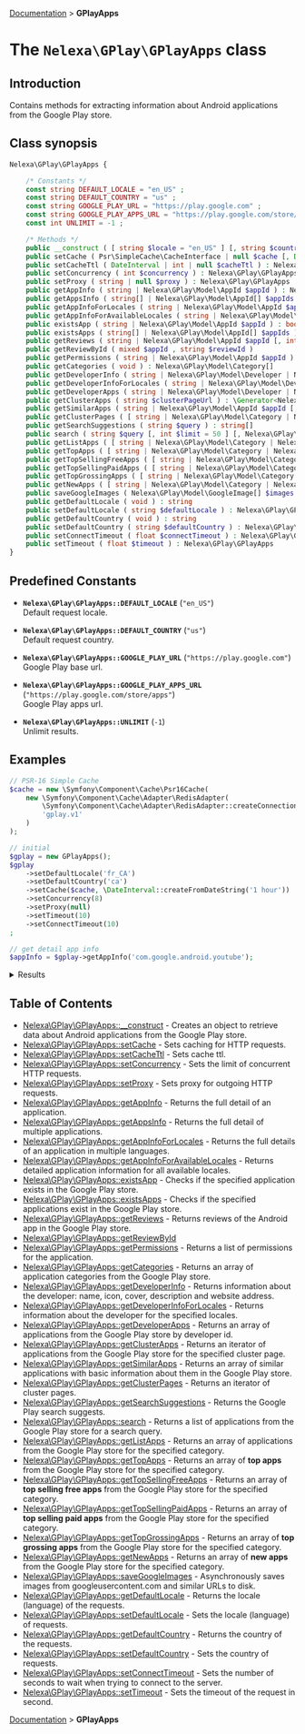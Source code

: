 [Documentation](../../README.md) > **GPlayApps**

# The `Nelexa\GPlay\GPlayApps` class

## Introduction
Contains methods for extracting information about Android applications from the Google Play store.

## Class synopsis
```php
Nelexa\GPlay\GPlayApps {

    /* Constants */
    const string DEFAULT_LOCALE = "en_US" ;
    const string DEFAULT_COUNTRY = "us" ;
    const string GOOGLE_PLAY_URL = "https://play.google.com" ;
    const string GOOGLE_PLAY_APPS_URL = "https://play.google.com/store/apps" ;
    const int UNLIMIT = -1 ;

    /* Methods */
    public __construct ( [ string $locale = "en_US" ] [, string $country = "us" ] ) 
    public setCache ( Psr\SimpleCache\CacheInterface | null $cache [, DateInterval | int | null $cacheTtl = null ] ) : Nelexa\GPlay\GPlayApps
    public setCacheTtl ( DateInterval | int | null $cacheTtl ) : Nelexa\GPlay\GPlayApps
    public setConcurrency ( int $concurrency ) : Nelexa\GPlay\GPlayApps
    public setProxy ( string | null $proxy ) : Nelexa\GPlay\GPlayApps
    public getAppInfo ( string | Nelexa\GPlay\Model\AppId $appId ) : Nelexa\GPlay\Model\AppInfo
    public getAppsInfo ( string[] | Nelexa\GPlay\Model\AppId[] $appIds ) : Nelexa\GPlay\Model\AppInfo[]
    public getAppInfoForLocales ( string | Nelexa\GPlay\Model\AppId $appId , string[] $locales ) : array<string, Nelexa\GPlay\Model\AppInfo>
    public getAppInfoForAvailableLocales ( string | Nelexa\GPlay\Model\AppId $appId ) : array<string, Nelexa\GPlay\Model\AppInfo>
    public existsApp ( string | Nelexa\GPlay\Model\AppId $appId ) : bool
    public existsApps ( string[] | Nelexa\GPlay\Model\AppId[] $appIds ) : bool[]
    public getReviews ( string | Nelexa\GPlay\Model\AppId $appId [, int $limit = 100 ] [, Nelexa\GPlay\Enum\SortEnum | null $sort = null ] ) : Nelexa\GPlay\Model\Review[]
    public getReviewById ( mixed $appId , string $reviewId ) 
    public getPermissions ( string | Nelexa\GPlay\Model\AppId $appId ) : Nelexa\GPlay\Model\Permission[]
    public getCategories ( void ) : Nelexa\GPlay\Model\Category[]
    public getDeveloperInfo ( string | Nelexa\GPlay\Model\Developer | Nelexa\GPlay\Model\App $developerId ) : Nelexa\GPlay\Model\Developer
    public getDeveloperInfoForLocales ( string | Nelexa\GPlay\Model\Developer | Nelexa\GPlay\Model\App $developerId [, string[] $locales = array() ] ) : Nelexa\GPlay\Model\Developer[]
    public getDeveloperApps ( string | Nelexa\GPlay\Model\Developer | Nelexa\GPlay\Model\App $developerId ) : Nelexa\GPlay\Model\App[]
    public getClusterApps ( string $clusterPageUrl ) : \Generator<Nelexa\GPlay\Model\App>
    public getSimilarApps ( string | Nelexa\GPlay\Model\AppId $appId [, int $limit = 50 ] ) : Nelexa\GPlay\Model\App[]
    public getClusterPages ( [ string | Nelexa\GPlay\Model\Category | Nelexa\GPlay\Enum\CategoryEnum | null $category = null ] [, Nelexa\GPlay\Enum\AgeEnum | null $age = null ] ) : \Generator<Nelexa\GPlay\Model\ClusterPage>
    public getSearchSuggestions ( string $query ) : string[]
    public search ( string $query [, int $limit = 50 ] [, Nelexa\GPlay\Enum\PriceEnum | null $price = null ] ) : Nelexa\GPlay\Model\App[]
    public getListApps ( [ string | Nelexa\GPlay\Model\Category | Nelexa\GPlay\Enum\CategoryEnum | null $category = null ] [, Nelexa\GPlay\Enum\AgeEnum | null $age = null ] [, int $limit = -1 ] ) : Nelexa\GPlay\Model\App[]
    public getTopApps ( [ string | Nelexa\GPlay\Model\Category | Nelexa\GPlay\Enum\CategoryEnum | null $category = null ] [, Nelexa\GPlay\Enum\AgeEnum | null $age = null ] [, int $limit = -1 ] ) : Nelexa\GPlay\Model\App[]
    public getTopSellingFreeApps ( [ string | Nelexa\GPlay\Model\Category | Nelexa\GPlay\Enum\CategoryEnum $category = "APPLICATION" ] [, int $limit = 500 ] ) : Nelexa\GPlay\Model\App[]
    public getTopSellingPaidApps ( [ string | Nelexa\GPlay\Model\Category | Nelexa\GPlay\Enum\CategoryEnum $category = "APPLICATION" ] [, int $limit = 500 ] ) : Nelexa\GPlay\Model\App[]
    public getTopGrossingApps ( [ string | Nelexa\GPlay\Model\Category | Nelexa\GPlay\Enum\CategoryEnum $category = "APPLICATION" ] [, int $limit = 500 ] ) : Nelexa\GPlay\Model\App[]
    public getNewApps ( [ string | Nelexa\GPlay\Model\Category | Nelexa\GPlay\Enum\CategoryEnum | null $category = null ] [, Nelexa\GPlay\Enum\AgeEnum | null $age = null ] [, int $limit = -1 ] ) : Nelexa\GPlay\Model\App[]
    public saveGoogleImages ( Nelexa\GPlay\Model\GoogleImage[] $images , callable $destPathCallback [, bool $overwrite = false ] ) : Nelexa\GPlay\Model\ImageInfo[]
    public getDefaultLocale ( void ) : string
    public setDefaultLocale ( string $defaultLocale ) : Nelexa\GPlay\GPlayApps
    public getDefaultCountry ( void ) : string
    public setDefaultCountry ( string $defaultCountry ) : Nelexa\GPlay\GPlayApps
    public setConnectTimeout ( float $connectTimeout ) : Nelexa\GPlay\GPlayApps
    public setTimeout ( float $timeout ) : Nelexa\GPlay\GPlayApps
}
```

## Predefined Constants
* **`Nelexa\GPlay\GPlayApps::DEFAULT_LOCALE`**  (`"en_US"`)  
Default request locale.

* **`Nelexa\GPlay\GPlayApps::DEFAULT_COUNTRY`**  (`"us"`)  
Default request country.

* **`Nelexa\GPlay\GPlayApps::GOOGLE_PLAY_URL`**  (`"https://play.google.com"`)  
Google Play base url.

* **`Nelexa\GPlay\GPlayApps::GOOGLE_PLAY_APPS_URL`**  (`"https://play.google.com/store/apps"`)  
Google Play apps url.

* **`Nelexa\GPlay\GPlayApps::UNLIMIT`**  (`-1`)  
Unlimit results.


## Examples
```php
// PSR-16 Simple Cache
$cache = new \Symfony\Component\Cache\Psr16Cache(
    new \Symfony\Component\Cache\Adapter\RedisAdapter(
        \Symfony\Component\Cache\Adapter\RedisAdapter::createConnection('redis://localhost'),
        'gplay.v1'
    )
);

// initial
$gplay = new GPlayApps();
$gplay
    ->setDefaultLocale('fr_CA')
    ->setDefaultCountry('ca')
    ->setCache($cache, \DateInterval::createFromDateString('1 hour'))
    ->setConcurrency(8)
    ->setProxy(null)
    ->setTimeout(10)
    ->setConnectTimeout(10)
;

// get detail app info
$appInfo = $gplay->getAppInfo('com.google.android.youtube');
```
<details>
  <summary>Results</summary>

```php
class Nelexa\GPlay\Model\AppInfo {
  -getId(): string: "com.google.android.youtube"
  -getLocale(): string: "fr_CA"
  -getCountry(): string: "ca"
  -getUrl(): string: "https://play.google.com/store/apps/details?id=com.google.android.youtube"
  -getFullUrl(): string: "https://play.google.com/store/apps/details?id=com.google.android.youtube&hl=fr_CA&gl=ca"
  -getName(): string: "YouTube"
  -getDescription(): string: """
    Téléchargez l'application YouTube officielle sur votre téléphone ou tablette Android. Découvrez les contenus regardés partout dans le monde : des clip…
    """
  -getIcon(): Nelexa\GPlay\Model\GoogleImage: {
    -__toString(): string: "https://play-lh.googleusercontent.com/lMoItBgdPPVDJsNOVtP26EKHePkwBg-PkuY9NOrc-fumRtTFP4XhpUNk_22syN4Datc"
    -getUrl(): string: "https://play-lh.googleusercontent.com/lMoItBgdPPVDJsNOVtP26EKHePkwBg-PkuY9NOrc-fumRtTFP4XhpUNk_22syN4Datc"
    -getOriginalSizeUrl(): string: "https://play-lh.googleusercontent.com/lMoItBgdPPVDJsNOVtP26EKHePkwBg-PkuY9NOrc-fumRtTFP4XhpUNk_22syN4Datc=s0"
    -getBinaryImageContent(): string: …
  }
  -getScreenshots(): array: array:5 [
    0 => class Nelexa\GPlay\Model\GoogleImage {
      -__toString(): string: "https://play-lh.googleusercontent.com/ysXRzV6uIprDW4_cTODTc3RICYKV57YAzNv7zHeAYpwJpe2lC6Wdx-GuCoSgzCCDwuc"
      -getUrl(): string: "https://play-lh.googleusercontent.com/ysXRzV6uIprDW4_cTODTc3RICYKV57YAzNv7zHeAYpwJpe2lC6Wdx-GuCoSgzCCDwuc"
      -getOriginalSizeUrl(): string: "https://play-lh.googleusercontent.com/ysXRzV6uIprDW4_cTODTc3RICYKV57YAzNv7zHeAYpwJpe2lC6Wdx-GuCoSgzCCDwuc=s0"
      -getBinaryImageContent(): string: …
    }
    1 => class Nelexa\GPlay\Model\GoogleImage {
      -__toString(): string: "https://play-lh.googleusercontent.com/YshbPqiMzsf-UJbTlLhgOXriJw2X_A0HIZ7AX1kfuyk1IkfWjHmTWmYMG0t9pJW3yqU"
      -getUrl(): string: "https://play-lh.googleusercontent.com/YshbPqiMzsf-UJbTlLhgOXriJw2X_A0HIZ7AX1kfuyk1IkfWjHmTWmYMG0t9pJW3yqU"
      -getOriginalSizeUrl(): string: "https://play-lh.googleusercontent.com/YshbPqiMzsf-UJbTlLhgOXriJw2X_A0HIZ7AX1kfuyk1IkfWjHmTWmYMG0t9pJW3yqU=s0"
      -getBinaryImageContent(): string: …
    }
    …
  ]
  -getScore(): float: 3.8564255
  -getPriceText(): ?string: null
  -isFree(): bool: true
  -getInstallsText(): string: "10 000 000 000+"
  -jsonSerialize(): array: …
  -getDeveloper(): ?Nelexa\GPlay\Model\Developer: {
    -getId(): string: "5700313618786177705"
    -getUrl(): string: "https://play.google.com/store/apps/dev?id=5700313618786177705"
    -getName(): string: "Google LLC"
    -getDescription(): ?string: null
    -getWebsite(): ?string: "https://support.google.com/youtube/topic/2422554?rd=1"
    -getIcon(): ?Nelexa\GPlay\Model\GoogleImage: null
    -getCover(): ?Nelexa\GPlay\Model\GoogleImage: null
    -getEmail(): ?string: "ytandroid-support@google.com"
    -getAddress(): ?string: "1600 Amphitheatre Parkway, Mountain View 94043"
    -asArray(): array: …
    -jsonSerialize(): array: …
  }
  -getDeveloperName(): mixed: "Google LLC"
  -getSummary(): string: "Regardez vos vidéos, chaînes et playlists préférées où que vous soyez."
  -getTranslatedFromLocale(): mixed: null
  -getCover(): ?Nelexa\GPlay\Model\GoogleImage: {
    -__toString(): string: "https://play-lh.googleusercontent.com/vA4tG0v4aasE7oIvRIvTkOYTwom07DfqHdUPr6k7jmrDwy_qA_SonqZkw6KX0OXKAdk"
    -getUrl(): string: "https://play-lh.googleusercontent.com/vA4tG0v4aasE7oIvRIvTkOYTwom07DfqHdUPr6k7jmrDwy_qA_SonqZkw6KX0OXKAdk"
    -getOriginalSizeUrl(): string: "https://play-lh.googleusercontent.com/vA4tG0v4aasE7oIvRIvTkOYTwom07DfqHdUPr6k7jmrDwy_qA_SonqZkw6KX0OXKAdk=s0"
    -getBinaryImageContent(): string: …
  }
  -getCategory(): ?Nelexa\GPlay\Model\Category: {
    -getId(): string: "VIDEO_PLAYERS"
    -getName(): string: "Lecteurs vidéo et éditeurs"
    -isGamesCategory(): bool: false
    -isFamilyCategory(): bool: false
    -isApplicationCategory(): bool: true
    -asArray(): array: …
    -jsonSerialize(): array: …
  }
  -getCategoryFamily(): ?Nelexa\GPlay\Model\Category: null
  -getVideo(): ?Nelexa\GPlay\Model\Video: null
  -getRecentChanges(): ?string: "Pour plus d'informations sur les nouvelles fonctionnalités et leur utilisation, consultez la documentation et les notifications intégrées au produit."
  -isEditorsChoice(): bool: false
  -getInstalls(): int: 11923110578
  -getHistogramRating(): Nelexa\GPlay\Model\HistogramRating: {
    -getFiveStars(): int: 28666549
    -getFourStars(): int: 4783408
    -getThreeStars(): int: 7638282
    -getTwoStars(): int: 14217650
    -getOneStar(): int: 83304870
    -asArray(): array: …
    -jsonSerialize(): array: …
  }
  -getPrice(): float: 0.0
  -getCurrency(): string: "CAD"
  -isContainsIAP(): bool: false
  -getOffersIAPCost(): ?string: null
  -isContainsAds(): bool: true
  -getSize(): mixed: null
  -getAppVersion(): ?string: null
  -getAndroidVersion(): ?string: null
  -getMinAndroidVersion(): ?string: null
  -getContentRating(): ?string: ""
  -getPrivacyPoliceUrl(): ?string: "http://www.google.com/policies/privacy"
  -getReleased(): ?DateTimeInterface: @1287601948 {
    date: 2010-10-20T19:12:28+00:00
  }
  -getUpdated(): ?DateTimeInterface: @1654299141 {
    date: 2022-06-03T23:32:21+00:00
  }
  -getNumberVoters(): int: 138611767
  -getNumberReviews(): int: 142747
  -getReviews(): array: array:40 [
    0 => class Nelexa\GPlay\Model\Review {
      -getId(): string: "gp:AOqpTOEMQEAUOLXyd5CBETDY47q0t0LfiCNl0igi4p9DscGE10LQedLKFr6WPPvGFbQ4rTqKu_vR9bf1k2Dl6g"
      -getUrl(): mixed: ""
      -getUserName(): string: "Boromir et Tilou"
      -getText(): string: "Cette application est excellente, cependant il y a quelque problématique niveau pub! Par exemple : il arrive des fois que je regarde une vidéo qui dur…"
      -getAvatar(): Nelexa\GPlay\Model\GoogleImage: {
        -__toString(): string: "https://play-lh.googleusercontent.com/a-/AOh14GiEuZYl4opeaRXLTVlEPX09UT7O1pu28Xibw2YO=s64"
        -getUrl(): string: "https://play-lh.googleusercontent.com/a-/AOh14GiEuZYl4opeaRXLTVlEPX09UT7O1pu28Xibw2YO=s64"
        -getOriginalSizeUrl(): string: "https://play-lh.googleusercontent.com/a-/AOh14GiEuZYl4opeaRXLTVlEPX09UT7O1pu28Xibw2YO=s0"
        -getBinaryImageContent(): string: …
      }
      -getDate(): ?DateTimeInterface: @1652904683 {
        date: 2022-05-18T20:11:23+00:00
      }
      -getScore(): int: 4
      -getCountLikes(): int: 1929
      -getReply(): ?Nelexa\GPlay\Model\ReplyReview: null
      -getAppVersion(): ?string: "17.19.34"
      -asArray(): array: …
      -jsonSerialize(): array: …
    }
    1 => class Nelexa\GPlay\Model\Review {
      -getId(): string: "gp:AOqpTOEMsRD995sFxjIRu23yRV7za1PH0O2IKHmydCwK9CyQuf4IhL6WNyMsS7ZoEFcdTSI6-akTQAoHGQmzXQ"
      -getUrl(): mixed: ""
      -getUserName(): string: "Mathias Blouin"
      -getText(): string: "Beaucoup trop de publicités, sous-titres qui se mettent tout seul, la résolution n'est JAMAIS sur la plus haute et c'est assez long à changer, des foi…"
      -getAvatar(): Nelexa\GPlay\Model\GoogleImage: {
        -__toString(): string: "https://play-lh.googleusercontent.com/a-/AOh14GiIFpEtppYtvFbeki1HKoLOHfLOuDfPFOtuvoBFew=s64"
        -getUrl(): string: "https://play-lh.googleusercontent.com/a-/AOh14GiIFpEtppYtvFbeki1HKoLOHfLOuDfPFOtuvoBFew=s64"
        -getOriginalSizeUrl(): string: "https://play-lh.googleusercontent.com/a-/AOh14GiIFpEtppYtvFbeki1HKoLOHfLOuDfPFOtuvoBFew=s0"
        -getBinaryImageContent(): string: …
      }
      -getDate(): ?DateTimeInterface: @1652148284 {
        date: 2022-05-10T02:04:44+00:00
      }
      -getScore(): int: 3
      -getCountLikes(): int: 2569
      -getReply(): ?Nelexa\GPlay\Model\ReplyReview: null
      -getAppVersion(): ?string: "17.17.34"
      -asArray(): array: …
      -jsonSerialize(): array: …
    }
    …
  ]
  -asArray(): array: …
}
```

</details>

## Table of Contents
* [Nelexa\GPlay\GPlayApps::__construct](gplayapps.__construct.md) - Creates an object to retrieve data about Android applications from the Google Play store.
* [Nelexa\GPlay\GPlayApps::setCache](gplayapps.setcache.md) - Sets caching for HTTP requests.
* [Nelexa\GPlay\GPlayApps::setCacheTtl](gplayapps.setcachettl.md) - Sets cache ttl.
* [Nelexa\GPlay\GPlayApps::setConcurrency](gplayapps.setconcurrency.md) - Sets the limit of concurrent HTTP requests.
* [Nelexa\GPlay\GPlayApps::setProxy](gplayapps.setproxy.md) - Sets proxy for outgoing HTTP requests.
* [Nelexa\GPlay\GPlayApps::getAppInfo](gplayapps.getappinfo.md) - Returns the full detail of an application.
* [Nelexa\GPlay\GPlayApps::getAppsInfo](gplayapps.getappsinfo.md) - Returns the full detail of multiple applications.
* [Nelexa\GPlay\GPlayApps::getAppInfoForLocales](gplayapps.getappinfoforlocales.md) - Returns the full details of an application in multiple languages.
* [Nelexa\GPlay\GPlayApps::getAppInfoForAvailableLocales](gplayapps.getappinfoforavailablelocales.md) - Returns detailed application information for all available locales.
* [Nelexa\GPlay\GPlayApps::existsApp](gplayapps.existsapp.md) - Checks if the specified application exists in the Google Play store.
* [Nelexa\GPlay\GPlayApps::existsApps](gplayapps.existsapps.md) - Checks if the specified applications exist in the Google Play store.
* [Nelexa\GPlay\GPlayApps::getReviews](gplayapps.getreviews.md) - Returns reviews of the Android app in the Google Play store.
* [Nelexa\GPlay\GPlayApps::getReviewById](gplayapps.getreviewbyid.md)
* [Nelexa\GPlay\GPlayApps::getPermissions](gplayapps.getpermissions.md) - Returns a list of permissions for the application.
* [Nelexa\GPlay\GPlayApps::getCategories](gplayapps.getcategories.md) - Returns an array of application categories from the Google Play store.
* [Nelexa\GPlay\GPlayApps::getDeveloperInfo](gplayapps.getdeveloperinfo.md) - Returns information about the developer: name, icon, cover, description and website address.
* [Nelexa\GPlay\GPlayApps::getDeveloperInfoForLocales](gplayapps.getdeveloperinfoforlocales.md) - Returns information about the developer for the specified locales.
* [Nelexa\GPlay\GPlayApps::getDeveloperApps](gplayapps.getdeveloperapps.md) - Returns an array of applications from the Google Play store by developer id.
* [Nelexa\GPlay\GPlayApps::getClusterApps](gplayapps.getclusterapps.md) - Returns an iterator of applications from the Google Play store for the specified cluster page.
* [Nelexa\GPlay\GPlayApps::getSimilarApps](gplayapps.getsimilarapps.md) - Returns an array of similar applications with basic information about them in the Google Play store.
* [Nelexa\GPlay\GPlayApps::getClusterPages](gplayapps.getclusterpages.md) - Returns an iterator of cluster pages.
* [Nelexa\GPlay\GPlayApps::getSearchSuggestions](gplayapps.getsearchsuggestions.md) - Returns the Google Play search suggests.
* [Nelexa\GPlay\GPlayApps::search](gplayapps.search.md) - Returns a list of applications from the Google Play store for a search query.
* [Nelexa\GPlay\GPlayApps::getListApps](gplayapps.getlistapps.md) - Returns an array of applications from the Google Play store for the specified category.
* [Nelexa\GPlay\GPlayApps::getTopApps](gplayapps.gettopapps.md) - Returns an array of **top apps** from the Google Play store for the specified category.
* [Nelexa\GPlay\GPlayApps::getTopSellingFreeApps](gplayapps.gettopsellingfreeapps.md) - Returns an array of **top selling free apps** from the Google Play store for the specified category.
* [Nelexa\GPlay\GPlayApps::getTopSellingPaidApps](gplayapps.gettopsellingpaidapps.md) - Returns an array of **top selling paid apps** from the Google Play store for the specified category.
* [Nelexa\GPlay\GPlayApps::getTopGrossingApps](gplayapps.gettopgrossingapps.md) - Returns an array of **top grossing apps** from the Google Play store for the specified category.
* [Nelexa\GPlay\GPlayApps::getNewApps](gplayapps.getnewapps.md) - Returns an array of **new apps** from the Google Play store for the specified category.
* [Nelexa\GPlay\GPlayApps::saveGoogleImages](gplayapps.savegoogleimages.md) - Asynchronously saves images from googleusercontent.com and similar URLs to disk.
* [Nelexa\GPlay\GPlayApps::getDefaultLocale](gplayapps.getdefaultlocale.md) - Returns the locale (language) of the requests.
* [Nelexa\GPlay\GPlayApps::setDefaultLocale](gplayapps.setdefaultlocale.md) - Sets the locale (language) of requests.
* [Nelexa\GPlay\GPlayApps::getDefaultCountry](gplayapps.getdefaultcountry.md) - Returns the country of the requests.
* [Nelexa\GPlay\GPlayApps::setDefaultCountry](gplayapps.setdefaultcountry.md) - Sets the country of requests.
* [Nelexa\GPlay\GPlayApps::setConnectTimeout](gplayapps.setconnecttimeout.md) - Sets the number of seconds to wait when trying to connect to the server.
* [Nelexa\GPlay\GPlayApps::setTimeout](gplayapps.settimeout.md) - Sets the timeout of the request in second.

[Documentation](../../README.md) > **GPlayApps**
